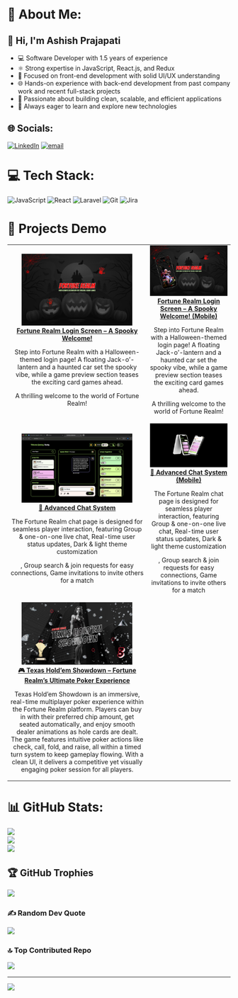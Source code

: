# 💫 About Me:
## 👋 Hi, I'm Ashish Prajapati
* 💻 Software Developer with 1.5 years of experience
* ⚛️ Strong expertise in JavaScript, React.js, and Redux
* 🎯 Focused on front-end development with solid UI/UX understanding
* 🌐 Hands-on experience with back-end development from past company work and recent full-stack projects
* 🚀 Passionate about building clean, scalable, and efficient applications
* 🧠 Always eager to learn and explore new technologies


## 🌐 Socials:
[![LinkedIn](https://img.shields.io/badge/LinkedIn-%230077B5.svg?logo=linkedin&logoColor=white)](https://linkedin.com/in/ashish-classic) [![email](https://img.shields.io/badge/Email-D14836?logo=gmail&logoColor=white)](mailto:ashish_classic@proton.me) 

# 💻 Tech Stack:
![JavaScript](https://img.shields.io/badge/javascript-%23323330.svg?style=for-the-badge&logo=javascript&logoColor=%23F7DF1E) ![React](https://img.shields.io/badge/react-%2320232a.svg?style=for-the-badge&logo=react&logoColor=%2361DAFB) ![Laravel](https://img.shields.io/badge/laravel-%23FF2D20.svg?style=for-the-badge&logo=laravel&logoColor=white) ![Git](https://img.shields.io/badge/git-%23F05033.svg?style=for-the-badge&logo=git&logoColor=white) ![Jira](https://img.shields.io/badge/jira-%230A0FFF.svg?style=for-the-badge&logo=jira&logoColor=white) 

# 📜 Projects Demo
<table>
  <tr>
    <td align="center">
      <a href="https://vimeo.com/1070551148/a3cb2833d9?ts=0&share=copy">
        <img src="assets/fortune-realm-thumbnail.png" width="250px"/><br/>
        <strong>Fortune Realm Login Screen – A Spooky Welcome!</strong>
      </a>
      <p>
Step into Fortune Realm with a Halloween-themed login page! A floating Jack-o’-lantern and a haunted car set the spooky vibe, while a game preview section teases the exciting card games ahead.

A thrilling welcome to the world of Fortune Realm!</p>
    </td>
    <td align="center">
      <a href="https://vimeo.com/1072794834/2b79c4aee9?ts=0&share=copy">
        <img src="assets/mobile-fortune-realm-thumbnail.png" width="250px"/><br/>
        <strong>Fortune Realm Login Screen – A Spooky Welcome! (Mobile)</strong>
      </a>
      <p>Step into Fortune Realm with a Halloween-themed login page! A floating Jack-o’-lantern and a haunted car set the spooky vibe, while a game preview section teases the exciting card games ahead.

A thrilling welcome to the world of Fortune Realm!</p>
    </td>
  </tr>
  <tr>
    <td align="center">
      <a href="https://vimeo.com/1078178899/3dcb4b3573">
        <img src="assets/chat.png" width="250px"/><br/>
        <strong>💬 Advanced Chat System</strong>
      </a>
      <p>The Fortune Realm chat page is designed for seamless player interaction, featuring Group & one-on-one live chat, Real-time user status updates, Dark & light theme customization

, Group search & join requests for easy connections, Game invitations to invite others for a match

</p>
    </td>
    <td align="center">
      <a href="https://vimeo.com/1080225707/1c3a7259af">
        <img src="assets/mobile-chat.png" width="250px"/><br/>
        <strong>💬 Advanced Chat System (Mobile)</strong>
      </a>
      <p>The Fortune Realm chat page is designed for seamless player interaction, featuring Group & one-on-one live chat, Real-time user status updates, Dark & light theme customization

, Group search & join requests for easy connections, Game invitations to invite others for a match

</p>
    </td>
  </tr>
  <tr>
    <td align="center">
       <a href="https://vimeo.com/1086009735/d2a73ec3cb?ts=0&share=copy">
        <img src="assets/poker.jpg" width="250px"/><br/>
        <strong>🎮 Texas Hold’em Showdown – Fortune Realm’s Ultimate Poker Experience</strong>
      </a>
      <p>Texas Hold’em Showdown is an immersive, real-time multiplayer poker experience within the Fortune Realm platform. Players can buy in with their preferred chip amount, get seated automatically, and enjoy smooth dealer animations as hole cards are dealt. The game features intuitive poker actions like check, call, fold, and raise, all within a timed turn system to keep gameplay flowing. With a clean UI, it delivers a competitive yet visually engaging poker session for all players.</p>
    </td>
    <td align="center">
    </td>
  </tr>
</table>

# 📊 GitHub Stats:
![](https://github-readme-stats.vercel.app/api?username=ashish-web-developer&theme=dark&hide_border=false&include_all_commits=false&count_private=false)<br/>
![](https://nirzak-streak-stats.vercel.app/?user=ashish-web-developer&theme=dark&hide_border=false)<br/>
![](https://github-readme-stats.vercel.app/api/top-langs/?username=ashish-web-developer&theme=dark&hide_border=false&include_all_commits=false&count_private=false&layout=compact)

## 🏆 GitHub Trophies
![](https://github-profile-trophy.vercel.app/?username=ashish-web-developer&theme=gruvbox&no-frame=false&no-bg=false&margin-w=4)

### ✍️ Random Dev Quote
![](https://quotes-github-readme.vercel.app/api?type=horizontal&theme=radical)

### 🔝 Top Contributed Repo
![](https://github-contributor-stats.vercel.app/api?username=ashish-web-developer&limit=5&theme=dark&combine_all_yearly_contributions=true)

---
[![](https://visitcount.itsvg.in/api?id=ashish-web-developer&icon=0&color=0)](https://visitcount.itsvg.in)

<!-- Proudly created with GPRM ( https://gprm.itsvg.in ) -->

